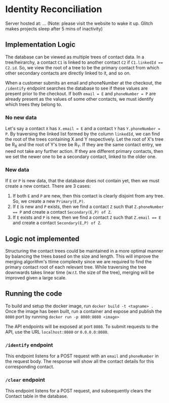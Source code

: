 # Identity Reconciliation

Server hosted at: ...
(Note: please visit the website to wake it up. Glitch makes projects sleep after 5 mins of inactivity)

## Implementation Logic

The database can be viewed as multiple trees of contact data. In a tree/heirarchy, a contact `C1` is linked to another contact `C2` if `C1.linkedId == C2.id`.
So, we view the root of a tree to be the primary contact from which other secondary contacts are directly linked to it, and so on.

When a customer submits an email and phoneNumber at the checkout, the `/identify` endpoint searches the database to see if these values are present prior to the checkout.
If both `email = E` and `phoneNumber = P` are already present as the values of some other contacts, we must identify which trees they belong to.

### No new data
Let's say a contact `X` has `X.email = E` and a contact `Y` has `Y.phoneNumber = P`. By traversing the linked list formed by the column `linkedId`, we can find the root of the trees containing X and Y respectively.
Let the root of X's tree be R<sub>X</sub> and the root of Y's tree be R<sub>Y</sub>. If they are the same contact entry, we need not take any further action.
If they are different primary contacts, then we set the newer one to be a secondary contact, linked to the older one.

### New data
If `E` or `P` is new data, that the database does not contain yet, then we must create a new contact. There are 3 cases:
1. If both `E` and `P` are new, then this contact is clearly disjoint from any tree. So, we create a new `Primary(E,P)`.
2. If `E` is new and `P` exists, then we find a contact `Z` such that `Z.phoneNumber == P` and create a contact `Secondary(E,P) of Z`.
3. If `E` exists and `P` is new, then we find a contact `Z` such that `Z.email == E` and create a contact `Secondary(E,P) of Z`.

## Logic not implemented
Structuring the contact trees could be maintained in a more optimal manner by balancing the trees based on the size and length. This will improve the merging algorithm's ttime complexity since we are required to find the primary contact root of each relevant tree. While traversing the tree downwards takes linear time (w.r.t. the size of the tree), merging will be improved given a large scale.

## Running the code

To build and setup the docker image, run ```docker build -t <tagname> .```
Once the image has been built, run a container and expose and publish the `8080` port by running
```docker run -p 8080:8080 <image>```

The API endpoints will be exposed at port `8080`. To submit requests to the API, use the URL `localhost:8080` or `0.0.0.0:8080`.

### `/identify` endpoint
This endpoint listens for a POST request with an `email` and `phoneNumber` in the request body. The response will show all the contact details for this corresponding contact.

### `/clear` endpoint
This endpoint listens for a POST request, and subsequently clears the Contact table in the database.